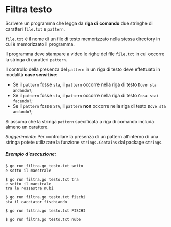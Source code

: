 # Filtra testo

Scrivere un programma che legga da **riga di comando** due stringhe di caratteri `file.txt` e `pattern`.

`file.txt` è il nome di un file di testo memorizzato nella stessa directory in cui è memorizzato il programma.

Il programma deve stampare a video le righe del file `file.txt` in cui occorre la stringa di caratteri `pattern`.

Il controllo della presenza del `pattern` in un riga di testo deve effettuato in modalità **case sensitive**: 
* Se il `pattern` fosse `sta`, il `pattern` occorre nella riga di testo `Dove sta andando?`;
* Se il `pattern` fosse `sta`, il `pattern` occorre nella riga di testo `Cosa stai facendo?`; 
* Se il `pattern` fosse `STA`, il `pattern` **non** occorre nella riga di testo `Dove sta andando?`; 

Si assuma che la stringa `pattern` specificata a riga di comando includa almeno un carattere.

*Suggerimento:* Per controllare la presenza di un pattern all'interno di una stringa potete utilizzare la funzione `strings.Contains` dal package `strings`.

##### Esempio d'esecuzione:

```text
$ go run filtra.go testo.txt sotto
e sotto il maestrale

$ go run filtra.go testo.txt tra  
e sotto il maestrale
tra le rossastre nubi

$ go run filtra.go testo.txt fischi
sta il cacciator fischiando

$ go run filtra.go testo.txt FISCHI

$ go run filtra.go testo.txt nube  
``` 
